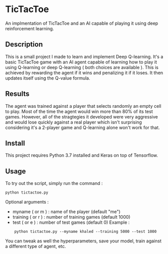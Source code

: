 # TicTacToe
An implmentation of TicTacToe and an AI capable of playing it using deep reinforcement learning.

## Description
This is a small project I made to learn and implement Deep Q-learning. It's a basic TicTacToe game with an AI agent capable of learning 	how to play it using Q-learning or deep Q-learning ( both choices are available ). 
This is achieved by rewarding the agent if it wins and penalizing it if it loses. It then updates itself using the Q-value formula.   

## Results
The agent was trained against a player that selects randomly an empty cell to play. Most of the time the agent would win more than 80% of its test games. However, all of the stragtegies it developed were very aggressive and would lose quickly against a real player which isn't surprising considering it's a 2-player game and Q-learning alone won't work for that.

## Install
This project requires Python 3.7 installed and Keras on top of Tensorflow.

## Usage
To try out the script, simply run the command :
    
    python tictactoe.py

Optional arguments : 
  - myname ( or m ) : name of the player (default "me")
  - training ( or r ) : number of training games (default 1000)
  - test ( or e ) : number of test games (default 0)
Example :

```
    python tictactoe.py --myname khaled --training 5000 --test 1000
```

You can tweak as well the hyperparameters, save your model, train against a different type of agent, etc.
